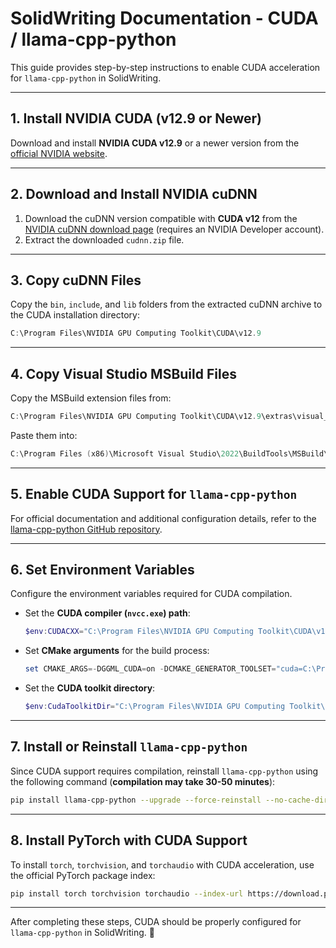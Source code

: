 # SolidWriting Documentation - CUDA / llama-cpp-python  

This guide provides step-by-step instructions to enable CUDA acceleration for `llama-cpp-python` in SolidWriting.  

---

## 1. Install NVIDIA CUDA (v12.9 or Newer)  

Download and install **NVIDIA CUDA v12.9** or a newer version from the [official NVIDIA website](https://developer.nvidia.com/cuda-downloads).  

---

## 2. Download and Install NVIDIA cuDNN  

1. Download the cuDNN version compatible with **CUDA v12** from the [NVIDIA cuDNN download page](https://developer.nvidia.com/cudnn) (requires an NVIDIA Developer account).  
2. Extract the downloaded `cudnn.zip` file.  

---

## 3. Copy cuDNN Files  

Copy the `bin`, `include`, and `lib` folders from the extracted cuDNN archive to the CUDA installation directory:  

```powershell
C:\Program Files\NVIDIA GPU Computing Toolkit\CUDA\v12.9
```

---

## 4. Copy Visual Studio MSBuild Files  

Copy the MSBuild extension files from:  

```powershell
C:\Program Files\NVIDIA GPU Computing Toolkit\CUDA\v12.9\extras\visual_studio_integration\MSBuildExtensions
```  

Paste them into:  

```powershell
C:\Program Files (x86)\Microsoft Visual Studio\2022\BuildTools\MSBuild\Microsoft\VC\v170\BuildCustomizations
```

---

## 5. Enable CUDA Support for `llama-cpp-python`  

For official documentation and additional configuration details, refer to the [llama-cpp-python GitHub repository](https://github.com/abetlen/llama-cpp-python).  

---

## 6. Set Environment Variables  

Configure the environment variables required for CUDA compilation.  

- Set the **CUDA compiler (`nvcc.exe`) path**:  

  ```powershell
  $env:CUDACXX="C:\Program Files\NVIDIA GPU Computing Toolkit\CUDA\v12.9\bin\nvcc.exe"
  ```

- Set **CMake arguments** for the build process:  

  ```powershell
  set CMAKE_ARGS=-DGGML_CUDA=on -DCMAKE_GENERATOR_TOOLSET="cuda=C:\Program Files\NVIDIA GPU Computing Toolkit\CUDA\v12.9"
  ```

- Set the **CUDA toolkit directory**:  

  ```powershell
  $env:CudaToolkitDir="C:\Program Files\NVIDIA GPU Computing Toolkit\CUDA\v12.9\"
  ```

---

## 7. Install or Reinstall `llama-cpp-python`  

Since CUDA support requires compilation, reinstall `llama-cpp-python` using the following command (**compilation may take 30-50 minutes**):  

```bash
pip install llama-cpp-python --upgrade --force-reinstall --no-cache-dir --verbose
```

---

## 8. Install PyTorch with CUDA Support  

To install `torch`, `torchvision`, and `torchaudio` with CUDA acceleration, use the official PyTorch package index:  

```bash
pip install torch torchvision torchaudio --index-url https://download.pytorch.org/whl/cu126
```

---

After completing these steps, CUDA should be properly configured for `llama-cpp-python` in SolidWriting. 🚀
